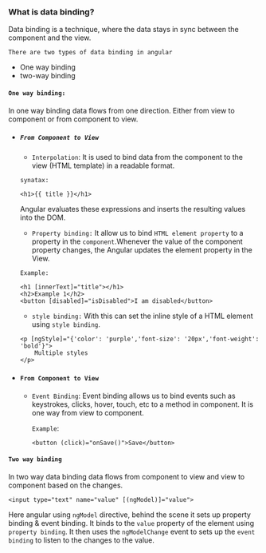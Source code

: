 ### What is data binding?

Data binding is a technique, where the data stays in sync between the component and the view.

`There are two types of data binding in angular`

- One way binding
- two-way binding

#### `One way binding:`

In one way binding data flows from one direction. Either from view to component or from component to view.

- ##### `From Component to View`

  - `Interpolation`: It is used to bind data from the component to the view (HTML template) in a readable format.

  `synatax:`

  ```
  <h1>{{ title }}</h1>
  ```

  Angular evaluates these expressions and inserts the resulting values into the DOM.

  - `Property binding:` It allow us to bind `HTML element property` to a property in the `component`.Whenever the value of the component property changes, the Angular updates the element property in the View.

  `Example:`

  ```
  <h1 [innerText]="title"></h1>
  <h2>Example 1</h2>
  <button [disabled]="isDisabled">I am disabled</button>
  ```

  - `style binding:` With this can set the inline style of a HTML element using `style binding`.

  ```
  <p [ngStyle]="{'color': 'purple','font-size': '20px','font-weight': 'bold'}">
      Multiple styles
  </p>
  ```

- #### `From Component to View `

  - `Event Binding`: Event binding allows us to bind events such as keystrokes, clicks, hover, touch, etc to a method in component. It is one way from view to component.

    `Example`:

    ```
    <button (click)="onSave()">Save</button>
    ```

#### `Two way binding`

In two way data binding data flows from component to view and view to component based on the changes.

```
<input type="text" name="value" [(ngModel)]="value">

```

Here angular using `ngModel` directive, behind the scene it sets up property binding & event binding. It binds to the `value` property of the element using `property binding`. It then uses the `ngModelChange` event to sets up the `event binding` to listen to the changes to the value.
